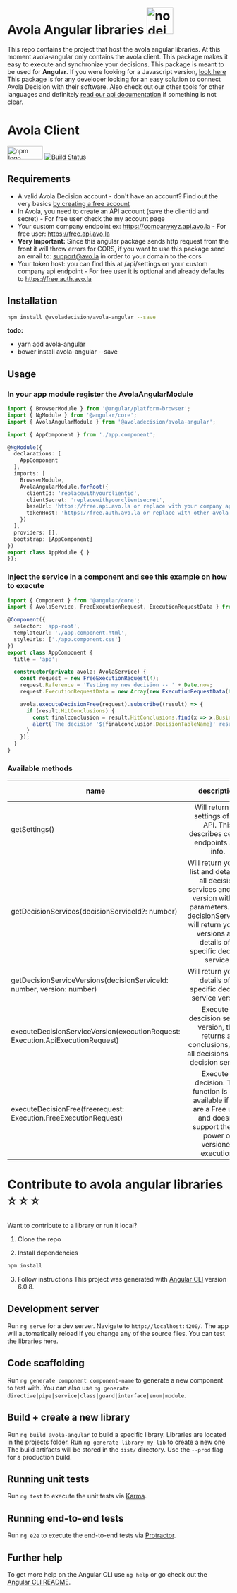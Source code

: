 # Avola Angular libraries <img src="https://angular.io/assets/images/logos/angular/angular.png" href="https://angular.io/" alt="nodejs logo" width="60" height="" />

This repo contains the project that host the avola angular libraries. At this moment avola-angular only contains the avola client. This package makes it easy to execute and synchronize your decisions. This package is meant to be used for **Angular**. If you were looking for a Javascript version, [look here]() This package is for any developer looking for an easy solution to connect Avola Decision with their software. Also check out our other tools for other languages and definitely [read our api documentation](https://docs.avo.la) if something is not clear.


# Avola Client
<img src="https://upload.wikimedia.org/wikipedia/commons/thumb/d/db/Npm-logo.svg/2000px-Npm-logo.svg.png" alt="npm logo" width="80" height="30" /> [![Build Status](https://travis-ci.org/Avola/avola-angular.svg?branch=master)](https://travis-ci.org/Avola/avola-angular)
## Requirements
* A valid Avola Decision account - don't have an account? Find out the very basics [by creating a free account](https://free.avo.la)
* In Avola, you need to create an API account (save the clientid and secret) - For free user check the my account page
* Your custom company endpoint ex: https://companyxyz.api.avo.la - For free user: https://free.api.avo.la
* **Very Important:** Since this angular package sends http request from the front it will throw errors for CORS, if you want to use this package send an email to: support@avo.la in order to your domain to the cors
* Your token host: you can find this at /api/settings on your custom company api endpoint - For free user it is optional and already defaults to https://free.auth.avo.la

## Installation 
```sh
npm install @avoladecision/avola-angular --save
```
**todo:**
* yarn add avola-angular
* bower install avola-angular --save

## Usage

### In your app module register the AvolaAngularModule
```typescript
import { BrowserModule } from '@angular/platform-browser';
import { NgModule } from '@angular/core';
import { AvolaAngularModule } from '@avoladecision/avola-angular';

import { AppComponent } from './app.component';

@NgModule({
  declarations: [
    AppComponent
  ],
  imports: [
    BrowserModule,
    AvolaAngularModule.forRoot({
      clientId: 'replacewithyourclientid',
      clientSecret: 'replacewithyourclientsecret',
      baseUrl: 'https://free.api.avo.la or replace with your company api https://companyxyz.api.avo.la',
      tokenHost: 'https://free.auth.avo.la or replace with other avola identityserver https://login.avo.la'
    })
  ],
  providers: [],
  bootstrap: [AppComponent]
})
export class AppModule { }
});
```

### Inject the service in a component and see this example on how to execute
```typescript
import { Component } from '@angular/core';
import { AvolaService, FreeExecutionRequest, ExecutionRequestData } from '@avoladecision/avola-angular';

@Component({
  selector: 'app-root',
  templateUrl: './app.component.html',
  styleUrls: ['./app.component.css']
})
export class AppComponent {
  title = 'app';

  constructor(private avola: AvolaService) {
    const request = new FreeExecutionRequest(4);
    request.Reference = 'Testing my new decision -- ' + Date.now;
    request.ExecutionRequestData = new Array(new ExecutionRequestData(6, 'hello world'));

    avola.executeDecisionFree(request).subscribe((result) => {
      if (result.HitConclusions) {
        const finalconclusion = result.HitConclusions.find(x => x.BusinessDataId === result.FinalConclusionBusinessDataIds[0]);
        alert(`The decision '${finalconclusion.DecisionTableName}' resulted in a final conclusion: ${finalconclusion.Value}`);
      }
    });
  }
}
```

### Available methods

| name          | description   | In Free?  |
| ------------- |:-------------:| ---------:|
| getSettings()      | Will return the settings of the API. This describes certain endpoints and info. |  :white_check_mark:    |
| getDecisionServices(decisionServiceId?: number)      | Will return you the list and details of all decision services and their version without parameters. With decisionServiceId: will return you the versions and details of a specific decision service.      |        |
| getDecisionServiceVersions(decisionServiceId: number, version: number) | Will return you the details of a specific decision service version.      |        |
| executeDecisionServiceVersion(executionRequest: Execution.ApiExecutionRequest)      | Execute a descision service version, this returns all conclusions, from all decisions in the decision service. |      |
| executeDecisionFree(freerequest: Execution.FreeExecutionRequest)      | Execute a decision. This function is only available if you are a Free user and doesn't support the full power of versioned execution. |  :white_check_mark:    |


# Contribute to avola angular libraries :star: :star: :star:
Want to contribute to a library or run it local?
1) Clone the repo

2) Install dependencies
```sh
npm install
```

3) Follow instructions
This project was generated with [Angular CLI](https://github.com/angular/angular-cli) version 6.0.8.

## Development server

Run `ng serve` for a dev server. Navigate to `http://localhost:4200/`. The app will automatically reload if you change any of the source files. You can test the libraries here.

## Code scaffolding

Run `ng generate component component-name` to generate a new component to test with. You can also use `ng generate directive|pipe|service|class|guard|interface|enum|module`.

## Build + create a new library

Run `ng build avola-angular` to build a specific library. Libraries are located in the projects folder. Run `ng generate library my-lib` to create a new one 
The build artifacts will be stored in the `dist/` directory. Use the `--prod` flag for a production build.

## Running unit tests

Run `ng test` to execute the unit tests via [Karma](https://karma-runner.github.io).

## Running end-to-end tests

Run `ng e2e` to execute the end-to-end tests via [Protractor](http://www.protractortest.org/).

## Further help

To get more help on the Angular CLI use `ng help` or go check out the [Angular CLI README](https://github.com/angular/angular-cli/blob/master/README.md).